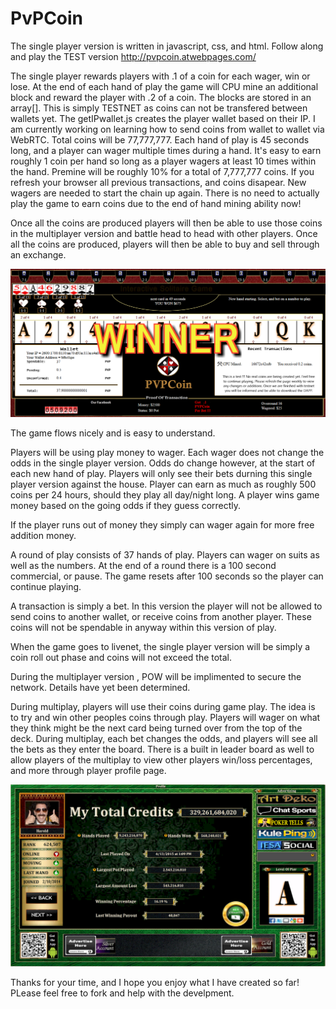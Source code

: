 # PvPCoin
The single player version is written in javascript, css, and html. Follow along and play the TEST version http://pvpcoin.atwebpages.com/

The single player rewards players with .1 of a coin for each wager, win or lose. At the end of each hand of play the game will CPU mine an additional block and reward the player with .2 of a coin. The blocks are stored in an array[]. This is simply TESTNET as coins can not be transfered between wallets yet. The getIPwallet.js creates the player wallet based on their IP. I am currently working on learning how to send coins from wallet to wallet via WebRTC. Total coins will be 77,777,777. Each hand of play is 45 seconds long, and a player can wager multiple times during a hand. It's easy to earn roughly 1 coin per hand so long as a player wagers at least 10 times within the hand. Premine will be roughly 10% for a total of 7,777,777 coins. If you refresh your browser all previous transactions, and coins disapear. New wagers are needed to start the chain up again. There is no need to actually play the game to earn coins due to the end of hand mining ability now!

Once all the coins are produced players will then be able to use those coins in the multiplayer version and battle head to head with other players. Once all the coins are produced, players will then be able to buy and sell through an exchange.

<img src="/images/preview.png" />

The game flows nicely and is easy to understand.

Players will be using play money to wager. Each wager does not change the odds in the single player version. 
Odds do change however, at the start of each new hand of play.
Players will only see their bets durning this single player version against the house.
Player can earn as much as roughly 500 coins per 24 hours, should they play all day/night long.
A player wins game money based on the going odds if they guess correctly.

If the player runs out of money they simply can wager again for more free addition money. 

A round of play consists of 37 hands of play. Players can wager on suits as well as the numbers. At the end of a round there is a 100 second commercial, or pause. The game resets after 100 seconds so the player can continue playing.

A transaction is simply a bet. In this version the player will not be allowed to send coins to another wallet, or receive
coins from another player. These coins will not be spendable in anyway within this version of play.

When the game goes to livenet, the single player version will be simply a coin roll out phase and coins will not exceed the total.

During the multiplayer version , POW will be implimented to secure the network. Details have yet been determined.

During multiplay, players will use their coins during game play. The idea is to try and win other peoples coins through
play. Players will wager on what they think might be the next card being turned over from the top of the deck. During
multiplay, each bet changes the odds, and players will see all the bets as they enter the board. There is a built in leader board as well to allow players of the multiplay to view other players win/loss percentages, and more through player profile page.

<img src="/multiplay/images/profilepage.png" />

Thanks for your time, and I hope you enjoy what I have created so far! PLease feel free to fork and help with the develpment.
